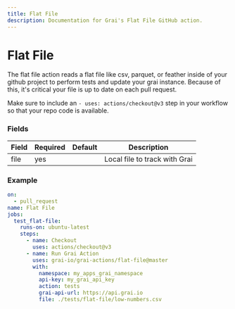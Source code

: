 ```yaml
---
title: Flat File
description: Documentation for Grai's Flat File GitHub action.
---
```


# Flat File

The flat file action reads a flat file like csv, parquet, or feather inside of your github project to perform tests and update your grai instance.
Because of this, it's critical your file is up to date on each pull request. 

Make sure to include an `- uses: actions/checkout@v3` step in your workflow so that your repo code is available.


### Fields



| Field | Required | Default | Description |
|-----|-----|-----|-----|
| file | yes |  | Local file to track with Grai |




### Example



```yaml copy
on:
  - pull_request
name: Flat File
jobs:
  test_flat-file:
    runs-on: ubuntu-latest
    steps:
      - name: Checkout
        uses: actions/checkout@v3
      - name: Run Grai Action
        uses: grai-io/grai-actions/flat-file@master
        with:
          namespace: my_apps_grai_namespace
          api-key: my_grai_api_key
          action: tests
          grai-api-url: https://api.grai.io
          file: ./tests/flat-file/low-numbers.csv

```



